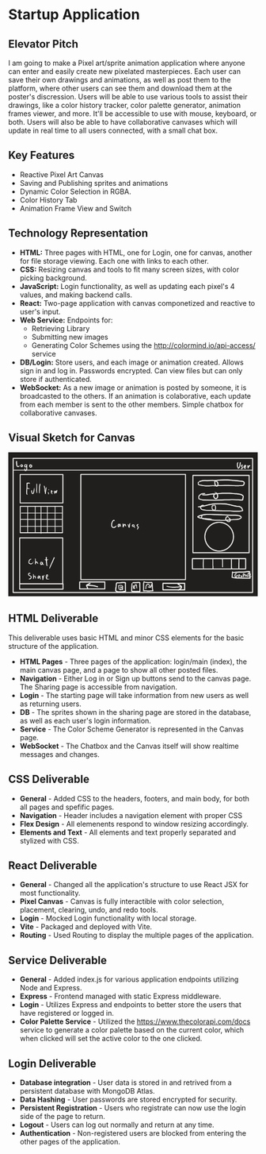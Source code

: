 # Startup Application

## Elevator Pitch

I am going to make a Pixel art/sprite animation application where anyone can enter and easily create new pixelated masterpieces. Each user can save their own drawings and animations, as well as post them to the platform, where other users can see them and download them at the poster's discression. Users will be able to use various tools to assist their drawings, like a color history tracker, color palette generator, animation frames viewer, and more. It'll be accessible to use with mouse, keyboard, or both. Users will also be able to have collaborative canvases which will update in real time to all users connected, with a small chat box.

## Key Features

- Reactive Pixel Art Canvas
- Saving and Publishing sprites and animations
- Dynamic Color Selection in RGBA.
- Color History Tab
- Animation Frame View and Switch

## Technology Representation

- **HTML:** Three pages with HTML, one for Login, one for canvas, another for file storage viewing. Each one with links to each other.
- **CSS:** Resizing canvas and tools to fit many screen sizes, with color picking background.
- **JavaScript:** Login functionality, as well as updating each pixel's 4 values, and making backend calls.
- **React:** Two-page application with canvas componetized and reactive to user's input.
- **Web Service:** Endpoints for:
  - Retrieving Library
  - Submitting new images
  - Generating Color Schemes using the <http://colormind.io/api-access/> service
- **DB/Login:** Store users, and each image or animation created. Allows sign in and log in. Passwords encrypted. Can view files but can only store if authenticated.
- **WebSocket:** As a new image or animation is posted by someone, it is broadcasted to the others. If an animation is colaborative, each update from each member is sent to the other members. Simple chatbox for collaborative canvases.

## Visual Sketch for Canvas

![A small preview of the general outline of the pixel art canvas and the tools given to the user.](https://github.com/TheDavSmasher/startup/blob/main/CanvasRoughSketch.png)

## HTML Deliverable

This deliverable uses basic HTML and minor CSS elements for the basic structure of the application.

- **HTML Pages** - Three pages of the application: login/main (index), the main canvas page, and a page to show all other posted files.
- **Navigation** - Either Log in or Sign up buttons send to the canvas page. The Sharing page is accessible from navigation.
- **Login** - The starting page will take information from new users as well as returning users.
- **DB** - The sprites shown in the sharing page are stored in the database, as well as each user's login information.
- **Service** - The Color Scheme Generator is represented in the Canvas page.
- **WebSocket** - The Chatbox and the Canvas itself will show realtime messages and changes.

## CSS Deliverable

- **General** - Added CSS to the headers, footers, and main body, for both all pages and spefific pages.
- **Navigation** - Header includes a navigation element with proper CSS
- **Flex Design** - All elemenents respond to window resizing accordingly.
- **Elements and Text** - All elements and text properly separated and stylized with CSS.

## React Deliverable

- **General** - Changed all the application's structure to use React JSX for most functionality.
- **Pixel Canvas** - Canvas is fully interactible with color selection, placement, clearing, undo, and redo tools.
- **Login** - Mocked Login functionality with local storage.
- **Vite** - Packaged and deployed with Vite.
- **Routing** - Used Routing to display the multiple pages of the application.

## Service Deliverable

- **General** - Added index.js for various application endpoints utilizing Node and Express.
- **Express** - Frontend managed with static Express middleware.
- **Login** - Utilizes Express and endpoints to better store the users that have registered or logged in.
- **Color Palette Service** - Utilized the <https://www.thecolorapi.com/docs> service to generate a color palette based on the current color, which when clicked will set the active color to the one clicked.

## Login Deliverable

- **Database integration** - User data is stored in and retrived from a persistent database with MongoDB Atlas.
- **Data Hashing** - User passwords are stored encrypted for security.
- **Persistent Registration** - Users who registrate can now use the login side of the page to return.
- **Logout** - Users can log out normally and return at any time.
- **Authentication** - Non-registered users are blocked from entering the other pages of the application.
